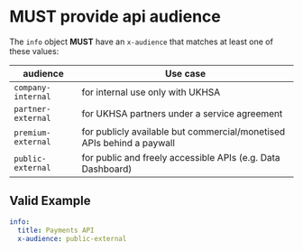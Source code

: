 # **MUST** provide api audience

The `info` object **MUST** have an `x-audience` that matches at least one of these values:

| audience | Use case |
| -------- | -------- |
| `company-internal` | for internal use only with UKHSA |
| `partner-external` | for UKHSA partners under a service agreement |
| `premium-external` | for publicly available but commercial/monetised APIs behind a paywall |
| `public-external` | for public and freely accessible APIs (e.g. Data Dashboard) |

## Valid Example

``` yaml
info:
  title: Payments API
  x-audience: public-external
```
